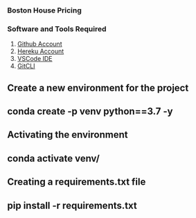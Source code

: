 ### Boston House Pricing

### Software and Tools Required

1. [Github Account](https://github.com)
2. [Hereku Account](https://heroku.com)
3. [VSCode IDE](https://code.visualstudio.com/)
4. [GitCLI](https://git-scm.com/download/linux)

Create a new environment for the project
---
conda create -p venv python==3.7 -y
---

Activating the environment
---
conda activate venv/
---


Creating a requirements.txt file
---
pip install -r requirements.txt
---
